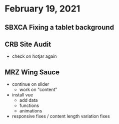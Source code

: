 # February 19, 2021

## SBXCA Fixing a tablet background

## CRB Site Audit
- check on hotjar again

## MRZ Wing Sauce
- continue on slider
	- work on "content"
- install vue
	- add data
	- functions
	- animations
- responsive fixes / content length variation fixes

